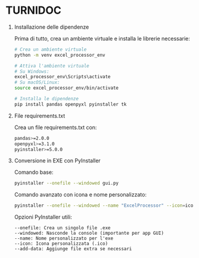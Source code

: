 # TURNIDOC

1. Installazione delle dipendenze

    Prima di tutto, crea un ambiente virtuale e installa le librerie necessarie:
    ```bash
    # Crea un ambiente virtuale
    python -m venv excel_processor_env

    # Attiva l'ambiente virtuale
    # Su Windows:
    excel_processor_env\Scripts\activate
    # Su macOS/Linux:
    source excel_processor_env/bin/activate

    # Installa le dipendenze
    pip install pandas openpyxl pyinstaller tk
    ```

2. File requirements.txt

    Crea un file requirements.txt con:
    ```bash
    pandas>=2.0.0
    openpyxl>=3.1.0
    pyinstaller>=5.0.0
    ```

3. Conversione in EXE con PyInstaller

    Comando base:
    ```bash
    pyinstaller --onefile --windowed gui.py
    ```
    Comando avanzato con icona e nome personalizzato:
    ```bash
    pyinstaller --onefile --windowed --name "ExcelProcessor" --icon=icon.ico gui.py
    ```
    Opzioni PyInstaller utili:
    ```
    --onefile: Crea un singolo file .exe
    --windowed: Nasconde la console (importante per app GUI)
    --name: Nome personalizzato per l'exe
    --icon: Icona personalizzata (.ico)
    --add-data: Aggiunge file extra se necessari
    ```


